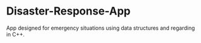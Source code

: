 # Disaster-Response-App
App designed for emergency situations using data structures and regarding in C++.
